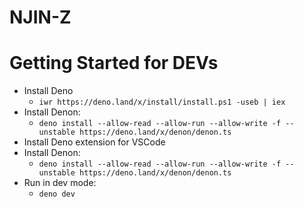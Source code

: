 # NJIN-Z

# Getting Started for DEVs

- Install Deno
  - `iwr https://deno.land/x/install/install.ps1 -useb | iex`
- Install Denon:
  - `deno install --allow-read --allow-run --allow-write -f --unstable https://deno.land/x/denon/denon.ts`
- Install Deno extension for VSCode
- Install Denon:
  - `deno install --allow-read --allow-run --allow-write -f --unstable https://deno.land/x/denon/denon.ts`
- Run in dev mode:
  - `deno dev`
